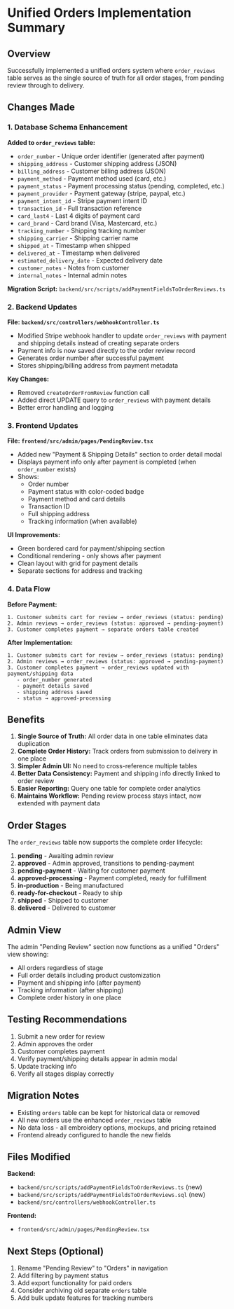# Unified Orders Implementation Summary

## Overview
Successfully implemented a unified orders system where `order_reviews` table serves as the single source of truth for all order stages, from pending review through to delivery.

## Changes Made

### 1. Database Schema Enhancement

**Added to `order_reviews` table:**
- `order_number` - Unique order identifier (generated after payment)
- `shipping_address` - Customer shipping address (JSON)
- `billing_address` - Customer billing address (JSON)
- `payment_method` - Payment method used (card, etc.)
- `payment_status` - Payment processing status (pending, completed, etc.)
- `payment_provider` - Payment gateway (stripe, paypal, etc.)
- `payment_intent_id` - Stripe payment intent ID
- `transaction_id` - Full transaction reference
- `card_last4` - Last 4 digits of payment card
- `card_brand` - Card brand (Visa, Mastercard, etc.)
- `tracking_number` - Shipping tracking number
- `shipping_carrier` - Shipping carrier name
- `shipped_at` - Timestamp when shipped
- `delivered_at` - Timestamp when delivered
- `estimated_delivery_date` - Expected delivery date
- `customer_notes` - Notes from customer
- `internal_notes` - Internal admin notes

**Migration Script:** `backend/src/scripts/addPaymentFieldsToOrderReviews.ts`

### 2. Backend Updates

**File: `backend/src/controllers/webhookController.ts`**
- Modified Stripe webhook handler to update `order_reviews` with payment and shipping details instead of creating separate orders
- Payment info is now saved directly to the order review record
- Generates order number after successful payment
- Stores shipping/billing address from payment metadata

**Key Changes:**
- Removed `createOrderFromReview` function call
- Added direct UPDATE query to `order_reviews` with payment details
- Better error handling and logging

### 3. Frontend Updates

**File: `frontend/src/admin/pages/PendingReview.tsx`**
- Added new "Payment & Shipping Details" section to order detail modal
- Displays payment info only after payment is completed (when `order_number` exists)
- Shows:
  - Order number
  - Payment status with color-coded badge
  - Payment method and card details
  - Transaction ID
  - Full shipping address
  - Tracking information (when available)

**UI Improvements:**
- Green bordered card for payment/shipping section
- Conditional rendering - only shows after payment
- Clean layout with grid for payment details
- Separate sections for address and tracking

### 4. Data Flow

**Before Payment:**
```
1. Customer submits cart for review → order_reviews (status: pending)
2. Admin reviews → order_reviews (status: approved → pending-payment)
3. Customer completes payment → separate orders table created
```

**After Implementation:**
```
1. Customer submits cart for review → order_reviews (status: pending)
2. Admin reviews → order_reviews (status: approved → pending-payment)
3. Customer completes payment → order_reviews updated with payment/shipping data
   - order_number generated
   - payment details saved
   - shipping address saved
   - status → approved-processing
```

## Benefits

1. **Single Source of Truth:** All order data in one table eliminates data duplication
2. **Complete Order History:** Track orders from submission to delivery in one place
3. **Simpler Admin UI:** No need to cross-reference multiple tables
4. **Better Data Consistency:** Payment and shipping info directly linked to order review
5. **Easier Reporting:** Query one table for complete order analytics
6. **Maintains Workflow:** Pending review process stays intact, now extended with payment data

## Order Stages

The `order_reviews` table now supports the complete order lifecycle:

1. **pending** - Awaiting admin review
2. **approved** - Admin approved, transitions to pending-payment
3. **pending-payment** - Waiting for customer payment
4. **approved-processing** - Payment completed, ready for fulfillment
5. **in-production** - Being manufactured
6. **ready-for-checkout** - Ready to ship
7. **shipped** - Shipped to customer
8. **delivered** - Delivered to customer

## Admin View

The admin "Pending Review" section now functions as a unified "Orders" view showing:
- All orders regardless of stage
- Full order details including product customization
- Payment and shipping info (after payment)
- Tracking information (after shipping)
- Complete order history in one place

## Testing Recommendations

1. Submit a new order for review
2. Admin approves the order
3. Customer completes payment
4. Verify payment/shipping details appear in admin modal
5. Update tracking info
6. Verify all stages display correctly

## Migration Notes

- Existing `orders` table can be kept for historical data or removed
- All new orders use the enhanced `order_reviews` table
- No data loss - all embroidery options, mockups, and pricing retained
- Frontend already configured to handle the new fields

## Files Modified

**Backend:**
- `backend/src/scripts/addPaymentFieldsToOrderReviews.ts` (new)
- `backend/src/scripts/addPaymentFieldsToOrderReviews.sql` (new)
- `backend/src/controllers/webhookController.ts`

**Frontend:**
- `frontend/src/admin/pages/PendingReview.tsx`

## Next Steps (Optional)

1. Rename "Pending Review" to "Orders" in navigation
2. Add filtering by payment status
3. Add export functionality for paid orders
4. Consider archiving old separate `orders` table
5. Add bulk update features for tracking numbers


